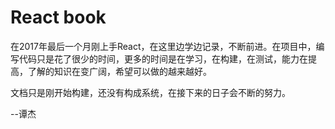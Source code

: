 # React book

在2017年最后一个月刚上手React，在这里边学边记录，不断前进。在项目中，编写代码只是花了很少的时间，更多的时间是在学习，在构建，在测试，能力在提高，了解的知识在变广阔，希望可以做的越来越好。

文档只是刚开始构建，还没有构成系统，在接下来的日子会不断的努力。



--谭杰

